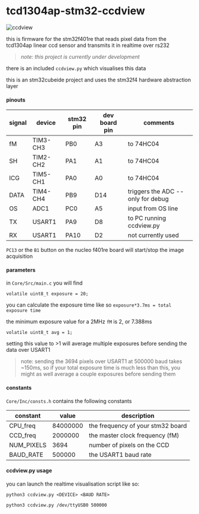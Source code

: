 # tcd1304ap-stm32-ccdview
![ccdview](https://i.imgur.com/LIap1Z3.gif)

this is firmware for the stm32f401re that reads pixel data from the tcd1304ap linear ccd sensor and transmits it in realtime over rs232

> *note: this project is currently under development*

there is an included `ccdview.py` which visualises this data

this is an stm32cubeide project and uses the stm32f4 hardware abstraction layer

#### pinouts
| signal | device | stm32 pin | dev board pin | comments |
| --- | --- | --- | --- | --- |
| fM | TIM3-CH3 | PB0 | A3 | to 74HC04 |
| SH | TIM2-CH2 | PA1 | A1 | to 74HC04 |
| ICG | TIM5-CH1 | PA0 | A0 | to 74HC04 |
| DATA | TIM4-CH4 | PB9 | D14 | triggers the ADC -- only for debug |
| OS | ADC1 | PC0 | A5 | input from OS line |
| TX | USART1 | PA9 | D8 | to PC running ccdview.py |
| RX | USART1 | PA10 | D2 | not currently used |

`PC13` or the `B1` button on the nucleo f401re board will start/stop the image acquisition

#### parameters
in `Core/Src/main.c` you will find

    volatile uint8_t exposure = 20;

you can calculate the exposure time like so `exposure*3.7ms = total exposure time`

the minimum exposure value for a 2MHz `fM` is 2, or 7.388ms

    volatile uint8_t avg = 1;

setting this value to >1 will average multiple exposures before sending the data over USART1

> note: sending the 3694 pixels over USART1 at 500000 baud takes ~150ms, so if your total exposure time is much less than this, you might as well average a couple exposures before sending them

#### constants

`Core/Inc/consts.h` contains the following constants

| constant | value | description |
| --- | --- | --- |
| CPU_freq | 84000000 | the frequency of your stm32 board |
| CCD_freq | 2000000 | the master clock frequency (fM) |
| NUM_PIXELS | 3694 | number of pixels on the CCD |
| BAUD_RATE | 500000 | the USART1 baud rate |

#### ccdview.py usage

you can launch the realtime visualisation script like so:

`python3 ccdview.py <DEVICE> <BAUD RATE>`

`python3 ccdview.py /dev/ttyUSB0 500000`